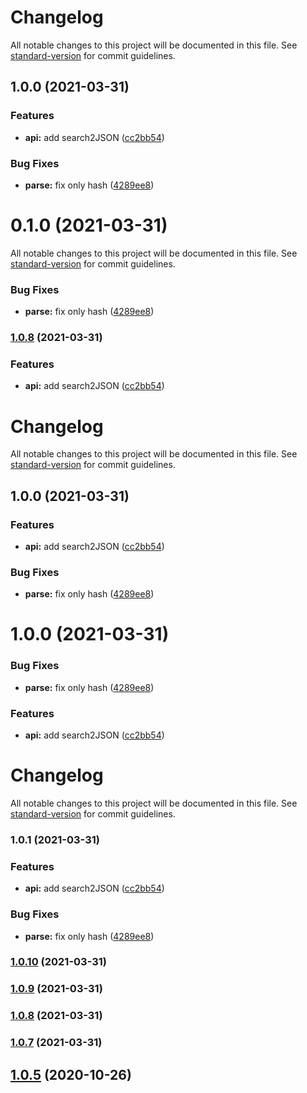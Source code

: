 # Changelog

All notable changes to this project will be documented in this file. See [standard-version](https://github.com/conventional-changelog/standard-version) for commit guidelines.

## 1.0.0 (2021-03-31)


### Features

* **api:** add search2JSON ([cc2bb54](https://github.com/lamovv/js-utils-url/commit/cc2bb54e706fb65bdc7614c3961ed647a0c4b8b2))


### Bug Fixes

* **parse:** fix only hash ([4289ee8](https://github.com/lamovv/js-utils-url/commit/4289ee856ba44dd56c7c6ac225edaa1f01692e6b))

# 0.1.0 (2021-03-31)

All notable changes to this project will be documented in this file. See [standard-version](https://github.com/conventional-changelog/standard-version) for commit guidelines.

### Bug Fixes

* **parse:** fix only hash ([4289ee8](https://github.com/lamovv/js-utils-url/commit/4289ee856ba44dd56c7c6ac225edaa1f01692e6b))

### [1.0.8](https://github.com/lamovv/js-utils-url/compare/v1.0.7...v1.0.8) (2021-03-31)

### Features

* **api:** add search2JSON ([cc2bb54](https://github.com/lamovv/js-utils-url/commit/cc2bb54e706fb65bdc7614c3961ed647a0c4b8b2))



# Changelog

All notable changes to this project will be documented in this file. See [standard-version](https://github.com/conventional-changelog/standard-version) for commit guidelines.

## 1.0.0 (2021-03-31)


### Features

* **api:** add search2JSON ([cc2bb54](https://github.com/lamovv/js-utils-url/commit/cc2bb54e706fb65bdc7614c3961ed647a0c4b8b2))


### Bug Fixes

* **parse:** fix only hash ([4289ee8](https://github.com/lamovv/js-utils-url/commit/4289ee856ba44dd56c7c6ac225edaa1f01692e6b))

# 1.0.0 (2021-03-31)


### Bug Fixes

* **parse:** fix only hash ([4289ee8](https://github.com/lamovv/js-utils-url/commit/4289ee856ba44dd56c7c6ac225edaa1f01692e6b))


### Features

* **api:** add search2JSON ([cc2bb54](https://github.com/lamovv/js-utils-url/commit/cc2bb54e706fb65bdc7614c3961ed647a0c4b8b2))



# Changelog

All notable changes to this project will be documented in this file. See [standard-version](https://github.com/conventional-changelog/standard-version) for commit guidelines.

### 1.0.1 (2021-03-31)


### Features

* **api:** add search2JSON ([cc2bb54](https://github.com/lamovv/js-utils-url/commit/cc2bb54e706fb65bdc7614c3961ed647a0c4b8b2))


### Bug Fixes

* **parse:** fix only hash ([4289ee8](https://github.com/lamovv/js-utils-url/commit/4289ee856ba44dd56c7c6ac225edaa1f01692e6b))

### [1.0.10](https://github.com/lamovv/js-utils-url/compare/v1.0.9...v1.0.10) (2021-03-31)

### [1.0.9](https://github.com/lamovv/js-utils-url/compare/v1.0.8...v1.0.9) (2021-03-31)

### [1.0.8](https://github.com/lamovv/js-utils-url/compare/v1.0.7...v1.0.8) (2021-03-31)

### [1.0.7](https://github.com/lamovv/js-utils-url/compare/v1.0.6...v1.0.7) (2021-03-31)

## [1.0.5](https://github.com/lamovv/js-utils-url/compare/v1.0.3...v1.0.5) (2020-10-26)